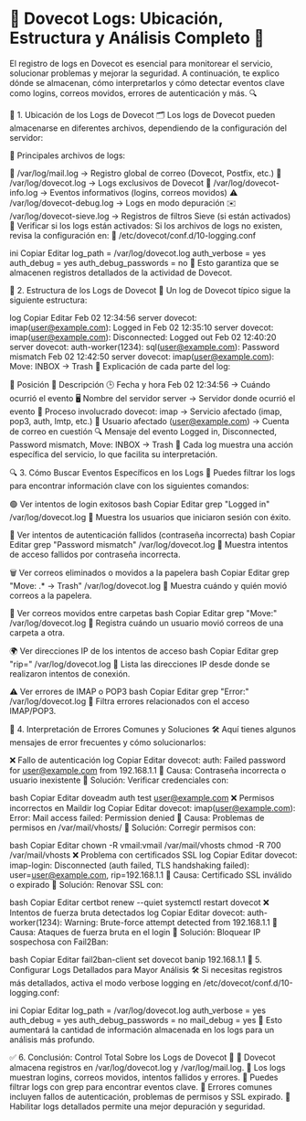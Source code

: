 
# 📜 Dovecot Logs: Ubicación, Estructura y Análisis Completo 🚀
El registro de logs en Dovecot es esencial para monitorear el servicio, solucionar problemas y mejorar la seguridad. A continuación, te explico dónde se almacenan, cómo interpretarlos y cómo detectar eventos clave como logins, correos movidos, errores de autenticación y más. 🔍

📍 1. Ubicación de los Logs de Dovecot 🗂️
Los logs de Dovecot pueden almacenarse en diferentes archivos, dependiendo de la configuración del servidor:

📌 Principales archivos de logs:

📨 /var/log/mail.log → Registro global de correo (Dovecot, Postfix, etc.)
📄 /var/log/dovecot.log → Logs exclusivos de Dovecot
🔎 /var/log/dovecot-info.log → Eventos informativos (logins, correos movidos)
⚠️ /var/log/dovecot-debug.log → Logs en modo depuración
✉️ /var/log/dovecot-sieve.log → Registros de filtros Sieve (si están activados)
📌 Verificar si los logs están activados:
Si los archivos de logs no existen, revisa la configuración en:
📁 /etc/dovecot/conf.d/10-logging.conf

ini
Copiar
Editar
log_path = /var/log/dovecot.log
auth_verbose = yes
auth_debug = yes
auth_debug_passwords = no
📌 Esto garantiza que se almacenen registros detallados de la actividad de Dovecot.

📜 2. Estructura de los Logs de Dovecot 🧐
Un log de Dovecot típico sigue la siguiente estructura:

log
Copiar
Editar
Feb 02 12:34:56 server dovecot: imap(user@example.com): Logged in
Feb 02 12:35:10 server dovecot: imap(user@example.com): Disconnected: Logged out
Feb 02 12:40:20 server dovecot: auth-worker(1234): sql(user@example.com): Password mismatch
Feb 02 12:42:50 server dovecot: imap(user@example.com): Move: INBOX -> Trash
📌 Explicación de cada parte del log:

🔢 Posición	📝 Descripción
🕒 Fecha y hora	Feb 02 12:34:56 → Cuándo ocurrió el evento
🖥️ Nombre del servidor	server → Servidor donde ocurrió el evento
📌 Proceso involucrado	dovecot: imap → Servicio afectado (imap, pop3, auth, lmtp, etc.)
👤 Usuario afectado	(user@example.com) → Cuenta de correo en cuestión
🔍 Mensaje del evento	Logged in, Disconnected, Password mismatch, Move: INBOX -> Trash
📌 Cada log muestra una acción específica del servicio, lo que facilita su interpretación.

🔍 3. Cómo Buscar Eventos Específicos en los Logs 🔎
Puedes filtrar los logs para encontrar información clave con los siguientes comandos:

🟢 Ver intentos de login exitosos
bash
Copiar
Editar
grep "Logged in" /var/log/dovecot.log
📌 Muestra los usuarios que iniciaron sesión con éxito.

🔴 Ver intentos de autenticación fallidos (contraseña incorrecta)
bash
Copiar
Editar
grep "Password mismatch" /var/log/dovecot.log
📌 Muestra intentos de acceso fallidos por contraseña incorrecta.

🗑️ Ver correos eliminados o movidos a la papelera
bash
Copiar
Editar
grep "Move: .* -> Trash" /var/log/dovecot.log
📌 Muestra cuándo y quién movió correos a la papelera.

📂 Ver correos movidos entre carpetas
bash
Copiar
Editar
grep "Move:" /var/log/dovecot.log
📌 Registra cuándo un usuario movió correos de una carpeta a otra.

🌍 Ver direcciones IP de los intentos de acceso
bash
Copiar
Editar
grep "rip=" /var/log/dovecot.log
📌 Lista las direcciones IP desde donde se realizaron intentos de conexión.

⚠️ Ver errores de IMAP o POP3
bash
Copiar
Editar
grep "Error:" /var/log/dovecot.log
📌 Filtra errores relacionados con el acceso IMAP/POP3.

🚨 4. Interpretación de Errores Comunes y Soluciones 🛠️
Aquí tienes algunos mensajes de error frecuentes y cómo solucionarlos:

❌ Fallo de autenticación
log
Copiar
Editar
dovecot: auth: Failed password for user@example.com from 192.168.1.1
🔹 Causa: Contraseña incorrecta o usuario inexistente
🔹 Solución: Verificar credenciales con:

bash
Copiar
Editar
doveadm auth test user@example.com
❌ Permisos incorrectos en Maildir
log
Copiar
Editar
dovecot: imap(user@example.com): Error: Mail access failed: Permission denied
🔹 Causa: Problemas de permisos en /var/mail/vhosts/
🔹 Solución: Corregir permisos con:

bash
Copiar
Editar
chown -R vmail:vmail /var/mail/vhosts
chmod -R 700 /var/mail/vhosts
❌ Problema con certificados SSL
log
Copiar
Editar
dovecot: imap-login: Disconnected (auth failed, TLS handshaking failed): user=<user@example.com>, rip=192.168.1.1
🔹 Causa: Certificado SSL inválido o expirado
🔹 Solución: Renovar SSL con:

bash
Copiar
Editar
certbot renew --quiet
systemctl restart dovecot
❌ Intentos de fuerza bruta detectados
log
Copiar
Editar
dovecot: auth-worker(1234): Warning: Brute-force attempt detected from 192.168.1.1
🔹 Causa: Ataques de fuerza bruta en el login
🔹 Solución: Bloquear IP sospechosa con Fail2Ban:

bash
Copiar
Editar
fail2ban-client set dovecot banip 192.168.1.1
🎯 5. Configurar Logs Detallados para Mayor Análisis 🛠️
Si necesitas registros más detallados, activa el modo verbose logging en /etc/dovecot/conf.d/10-logging.conf:

ini
Copiar
Editar
log_path = /var/log/dovecot.log
auth_verbose = yes
auth_debug = yes
auth_debug_passwords = no
mail_debug = yes
📌 Esto aumentará la cantidad de información almacenada en los logs para un análisis más profundo.

✅ 6. Conclusión: Control Total Sobre los Logs de Dovecot 🎯
🔹 Dovecot almacena registros en /var/log/dovecot.log y /var/log/mail.log.
🔹 Los logs muestran logins, correos movidos, intentos fallidos y errores.
🔹 Puedes filtrar logs con grep para encontrar eventos clave.
🔹 Errores comunes incluyen fallos de autenticación, problemas de permisos y SSL expirado.
🔹 Habilitar logs detallados permite una mejor depuración y seguridad.
